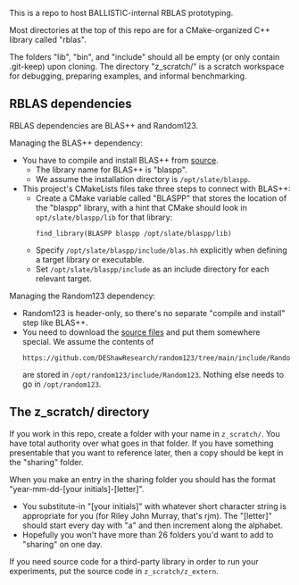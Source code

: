 This is a repo to host BALLISTIC-internal RBLAS prototyping.

Most directories at the top of this repo are for a CMake-organized C++ library called "rblas".

The folders "lib", "bin", and "include" should all be empty (or only contain .git-keep) upon cloning.
The directory "z_scratch/" is a scratch workspace for debugging, preparing examples, and informal benchmarking.

## RBLAS dependencies

RBLAS dependencies are BLAS++ and Random123.

Managing the BLAS++ dependency:
* You have to compile and install BLAS++ from [source](https://bitbucket.org/icl/blaspp/src/master/).
    * The library name for BLAS++ is "blaspp".
    * We assume the installation directory is ``/opt/slate/blaspp``.
* This project's CMakeLists files take three steps to connect with BLAS++:
    * Create a CMake variable called "BLASPP" that stores the location of the "blaspp" library,
      with a hint that CMake should look in ``opt/slate/blaspp/lib`` for that library: 
      ```
      find_library(BLASPP blaspp /opt/slate/blaspp/lib)
      ```
    * Specify ``/opt/slate/blaspp/include/blas.hh`` explicitly when defining a target library or executable.
    * Set ``/opt/slate/blaspp/include`` as an include directory for each relevant target.

Managing the Random123 dependency:
* Random123 is header-only, so there's no separate "compile and install" step like BLAS++. 
* You need to download the [source files](https://github.com/DEShawResearch/random123) and put them somewhere
  special. We assume the contents of 
  ```
  https://github.com/DEShawResearch/random123/tree/main/include/Random123
  ```
  are stored in ``/opt/random123/include/Random123``. Nothing else needs to go in ``/opt/random123``.


## The z_scratch/ directory 

If you work in this repo, create a folder with your name in ``z_scratch/``.
You have total authority over what goes in that folder.
If you have something presentable that you want to reference later, then a copy should be kept in the "sharing" folder.

When you make an entry in the sharing folder you should has the format "year-mm-dd-[your initials]-[letter]".
 * You substitute-in "[your initials]" with whatever short character string is appropriate for you (for Riley John Murray, that's rjm).
The "[letter]" should start every day with "a" and then increment along the alphabet.
 * Hopefully you won't have more than 26 folders you'd want to add to "sharing" on one day.

If you need source code for a third-party library in order to run your experiments, put the source code
in ``z_scratch/z_extern``.
